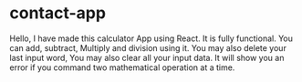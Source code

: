 # contact-app
 Hello, I have made this calculator App using React. It is fully functional. You can add, subtract, Multiply and division using it. You may also delete your last input word, You may also clear all your input data. It will show you an error if you command two mathematical operation at a time.
